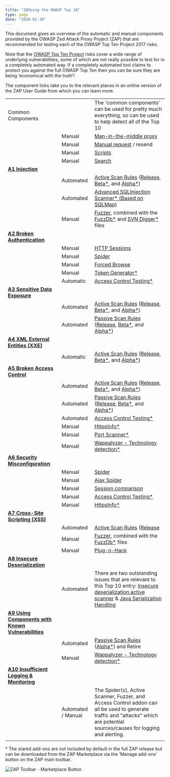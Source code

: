 ```yaml
---
title: "ZAPping the OWASP Top 10"
type: page
date: "2020-01-30"
---
```


This document gives an overview of the automatic and manual components provided by the OWASP Zed Attack Proxy Project (ZAP) that are recommended for testing each of the OWASP Top Ten Project 2017 risks.

Note that the [OWASP Top Ten Project](https://owasp.org/www-project-top-ten/) risks cover a wide range of underlying vulnerabilities, some of which are not really possible to test for in a completely automated way. 
If a completely automated tool claims to protect you against the full OWASP Top Ten then you can be sure they are being ‘economical with the truth’!

The component links take you to the relevant places in an online version of the ZAP User Guide from which you can learn more. 

|                                                                                                                                                                           |                    |                                                                                                                                                                                                                                                    |
|---------------------------------------------------------------------------------------------------------------------------------------------------------------------------|--------------------|----------------------------------------------------------------------------------------------------------------------------------------------------------------------------------------------------------------------------------------------------|
| Common Components                                                                                                                                                         |                    | The 'common components' can be used for pretty much everything, so can be used to help detect all of the Top 10                                                                                                                                    |
|                                                                                                                                                                           | Manual             | [Man-in-the-middle proxy](/docs/desktop/start/features/intercept/)                                                                                                                                                                                 |
|                                                                                                                                                                           | Manual             | [Manual request](/docs/desktop/ui/dialogs/man_req/) / resend                                                                                                                                                                                       |
|                                                                                                                                                                           | Manual             | [Scripts](/docs/desktop/addons/script-console/)                                                                                                                                                                                                    |
|                                                                                                                                                                           | Manual             | [Search](/docs/desktop/ui/tabs/search/)                                                                                                                                                                                                            |
| **[A1 Injection](https://owasp.org/www-project-top-ten/OWASP_Top_Ten_2017/Top_10-2017_A1-Injection)**                                                                     |                    |                                                                                                                                                                                                                                                    |
|                                                                                                                                                                           | Automated          | [Active Scan Rules](/docs/desktop/start/features/ascan/) ([Release](/docs/desktop/addons/active-scan-rules/), [Beta*](/docs/desktop/addons/active-scan-rules-beta/), and [Alpha*](/docs/desktop/addons/active-scan-rules-alpha/))                  |
|                                                                                                                                                                           | Automated          | [Advanced SQLInjection Scanner* (Based on SQLMap)](/docs/desktop/addons/advanced-sqlinjection-scanner/)                                                                                                                                            |
|                                                                                                                                                                           | Manual             | [Fuzzer](/docs/desktop/addons/fuzzer/), combined with the [FuzzDb*](/docs/desktop/addons/fuzzdb-files/) and [SVN Digger*](/docs/desktop/addons/svn-digger-files/) files                                                                            |
| **[A2 Broken Authentication](https://owasp.org/www-project-top-ten/OWASP_Top_Ten_2017/Top_10-2017_A2-Broken_Authentication)**                                             |                    |                                                                                                                                                                                                                                                    |
|                                                                                                                                                                           | Manual             | [HTTP Sessions](/docs/desktop/start/features/httpsessions/)                                                                                                                                                                                        |
|                                                                                                                                                                           | Manual             | [Spider](/docs/desktop/start/features/spider/)                                                                                                                                                                                                     |
|                                                                                                                                                                           | Manual             | [Forced Browse](/docs/desktop/addons/forced-browse/)                                                                                                                                                                                               |
|                                                                                                                                                                           | Manual             | [Token Generator*](/docs/desktop/addons/token-generator/)                                                                                                                                                                                          |
|                                                                                                                                                                           | Automatic          | [Access Control Testing*](/docs/desktop/addons/access-control-testing/)                                                                                                                                                                            |
| **[A3 Sensitive Data Exposure](https://owasp.org/www-project-top-ten/OWASP_Top_Ten_2017/Top_10-2017_A3-Sensitive_Data_Exposure)**                                         |                    |                                                                                                                                                                                                                                                    |
|                                                                                                                                                                           | Automated          | [Active Scan Rules](/docs/desktop/start/features/ascan/) ([Release](/docs/desktop/addons/active-scan-rules/), [Beta*](/docs/desktop/addons/active-scan-rules-beta/), and [Alpha*](/docs/desktop/addons/active-scan-rules-alpha/))                  |
|                                                                                                                                                                           | Automated          | [Passive Scan Rules](/docs/desktop/start/features/pscan/) ([Release](/docs/desktop/addons/passive-scan-rules/), [Beta*](/docs/desktop/addons/passive-scan-rules-beta/), and [Alpha*](/docs/desktop/addons/passive-scan-rules-alpha/))              |
| **[A4 XML External Entities (XXE)](https://owasp.org/www-project-top-ten/OWASP_Top_Ten_2017/Top_10-2017_A4-XML_External_Entities_(XXE))**                                 |                    |                                                                                                                                                                                                                                                    |
|                                                                                                                                                                           | Automatic          | [Active Scan Rules](/docs/desktop/start/features/ascan/) ([Release](/docs/desktop/addons/active-scan-rules/), [Beta*](/docs/desktop/addons/active-scan-rules-beta/), and [Alpha*](/docs/desktop/addons/active-scan-rules-alpha/))                  |
| **[A5 Broken Access Control](https://owasp.org/www-project-top-ten/OWASP_Top_Ten_2017/Top_10-2017_A5-Broken_Access_Control)**                                             |                    |                                                                                                                                                                                                                                                    |
|                                                                                                                                                                           | Automated          | [Active Scan Rules](/docs/desktop/start/features/ascan/) ([Release](/docs/desktop/addons/active-scan-rules/), [Beta*](/docs/desktop/addons/active-scan-rules-beta/), and [Alpha*](/docs/desktop/addons/active-scan-rules-alpha/))                  |
|                                                                                                                                                                           | Automated          | [Passive Scan Rules](/docs/desktop/start/features/pscan/) ([Release](/docs/desktop/addons/passive-scan-rules/), [Beta*](/docs/desktop/addons/passive-scan-rules-beta/), and [Alpha*](/docs/desktop/addons/passive-scan-rules-alpha/))              |
|                                                                                                                                                                           | Automated          | [Access Control Testing*](/docs/desktop/addons/access-control-testing/)                                                                                                                                                                            |
|                                                                                                                                                                           | Manual             | [HttpsInfo*](/docs/desktop/addons/https-info/)                                                                                                                                                                                                     |
|                                                                                                                                                                           | Manual             | [Port Scanner*](/docs/desktop/addons/port-scan/)                                                                                                                                                                                                   |
|                                                                                                                                                                           | Manual             | [Wappalyzer - Technology detection*](/docs/desktop/addons/technology-detection/)                                                                                                                                                                   |
| **[A6 Security Misconfiguration](https://owasp.org/www-project-top-ten/OWASP_Top_Ten_2017/Top_10-2017_A6-Security_Misconfiguration)**                                     |                    |                                                                                                                                                                                                                                                    |
|                                                                                                                                                                           | Manual             | [Spider](/docs/desktop/start/features/spider/)                                                                                                                                                                                                     |
|                                                                                                                                                                           | Manual             | [Ajax Spider](/docs/desktop/addons/ajax-spider/)                                                                                                                                                                                                   |
|                                                                                                                                                                           | Manual             | [Session comparison](/docs/desktop/ui/tlmenu/report/#compare-with-another-session)                                                                                                                                                                 |
|                                                                                                                                                                           | Manual             | [Access Control Testing*](/docs/desktop/addons/access-control-testing/)                                                                                                                                                                            |
|                                                                                                                                                                           | Manual             | [HttpsInfo*](/docs/desktop/addons/https-info/)                                                                                                                                                                                                     |
| **[A7 Cross-Site Scripting (XSS)](https://owasp.org/www-project-top-ten/OWASP_Top_Ten_2017/Top_10-2017_A7-Cross-Site_Scripting_(XSS))**                                   |                    |                                                                                                                                                                                                                                                    |
|                                                                                                                                                                           | Automated          | [Active Scan Rules](/docs/desktop/start/features/ascan/) ([Release](/docs/desktop/addons/active-scan-rules/)                                                                                                                                       |
|                                                                                                                                                                           | Manual             | [Fuzzer](/docs/desktop/addons/fuzzer/), combined with the [FuzzDb*](/docs/desktop/addons/fuzzdb-files/) files                                                                                                                                      |
|                                                                                                                                                                           | Manual             | [Plug-n-Hack](/docs/desktop/addons/plug-n-hack/)                                                                                                                                                                                                   |
| **[A8 Insecure Deserialization](https://owasp.org/www-project-top-ten/OWASP_Top_Ten_2017/Top_10-2017_A8-Insecure_Deserialization)**                                       |                    |                                                                                                                                                                                                                                                    |
|                                                                                                                                                                           | Automated          | There are two outstanding issues that are relevant to this Top 10 entry: [Insecure deserialization active scanner](https://github.com/zaproxy/zaproxy/issues/4112) & [Java Serialization Handling](https://github.com/zaproxy/zaproxy/issues/4509) |
| **[A9 Using Components with Known Vulnerabilities](https://owasp.org/www-project-top-ten/OWASP_Top_Ten_2017/Top_10-2017_A9-Using_Components_with_Known_Vulnerabilities)** |                    |                                                                                                                                                                                                                                                    |
|                                                                                                                                                                           | Automated          | [Passive Scan Rules](/docs/desktop/start/features/pscan/) ([Alpha*](/docs/desktop/addons/passive-scan-rules-alpha/)) and Retire                                                                                                                    |
|                                                                                                                                                                           | Manual             | [Wappalyzer - Technology detection*](/docs/desktop/addons/technology-detection/)                                                                                                                                                                   |
| **[A10 Insufficient Logging & Monitoring](https://owasp.org/www-project-top-ten/OWASP_Top_Ten_2017/Top_10-2017_A10-Insufficient_Logging%252526Monitoring.html)**          |                    |                                                                                                                                                                                                                                                    |
|                                                                                                                                                                           | Automated / Manual | The Spider(s), Active Scanner, Fuzzer, and Access Control addon can all be used to generate traffic and "attacks" which are potential sources/causes for logging and alerting.                                                                     |
|                                                                                                                                                                           |                    |                                                                                                                                                                                                                                                    |


&#42; The stared add-ons are not included by default in the full ZAP release but can be downloaded from the ZAP Marketplace via the ‘Manage add-ons’ button on the ZAP main toolbar.

![ZAP Toolbar - Marketplace Button](/img/zap-screenshot-browse-addons.png)